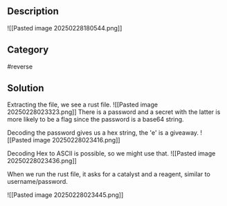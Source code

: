 ## Description
![[Pasted image 20250228180544.png]]

## Category
#reverse

## Solution
Extracting the file, we see a rust file.
![[Pasted image 20250228023323.png]]
There is a password and a secret with the latter is more likely to be a flag since the password is a base64 string.

Decoding the password gives us a hex string, the 'e' is a giveaway.
![[Pasted image 20250228023416.png]]

Decoding Hex to ASCII is possible, so we might use that.
![[Pasted image 20250228023436.png]]

When we run the rust file, it asks for a catalyst and a reagent, similar to username/password.

![[Pasted image 20250228023445.png]]

